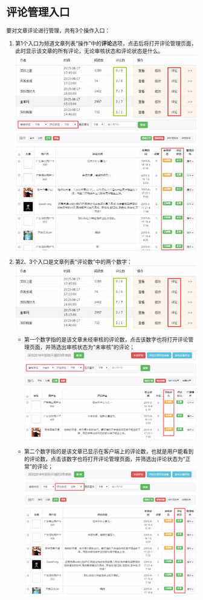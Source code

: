 # 评论管理入口

要对文章评论进行管理，共有3个操作入口：

1. 第1个入口为频道文章列表“操作”中的**评论**选项，点击后将打开评论管理页面，此时显示该文章的所有评论，无论审核状态和评论状态是什么。
![](img/12-2.png)
![](img/12-3.png)

2. 第2、3个入口是文章列表“评论数”中的两个数字：
![](img/12-4.png)

    - 第一个数字指的是该文章未经审核的评论数，点击该数字也将打开评论管理页面，并筛选出审核状态为“未审核”的评论；
    ![](img/12-5.png)

    - 第二个数字指的是该文章已显示在客户端上的评论数，也就是用户能看到的评论数，点击该数字也将打开评论管理页面，并筛选出评论状态为“正常”的评论；
    ![](img/12-6.png)
         

